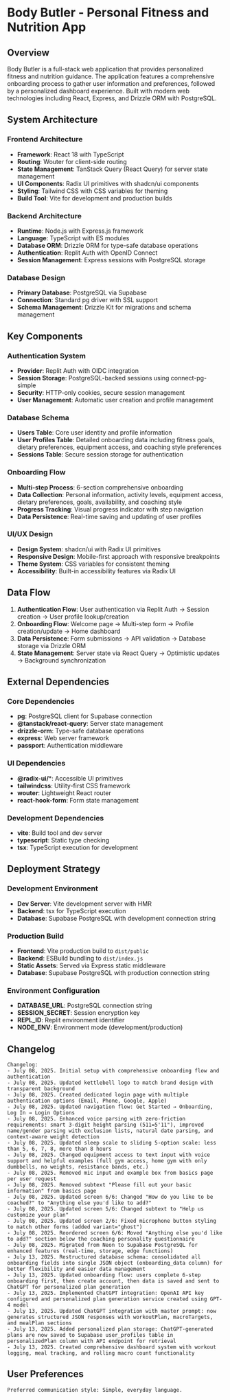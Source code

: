 # Body Butler - Personal Fitness and Nutrition App

## Overview

Body Butler is a full-stack web application that provides personalized fitness and nutrition guidance. The application features a comprehensive onboarding process to gather user information and preferences, followed by a personalized dashboard experience. Built with modern web technologies including React, Express, and Drizzle ORM with PostgreSQL.

## System Architecture

### Frontend Architecture
- **Framework**: React 18 with TypeScript
- **Routing**: Wouter for client-side routing
- **State Management**: TanStack Query (React Query) for server state management
- **UI Components**: Radix UI primitives with shadcn/ui components
- **Styling**: Tailwind CSS with CSS variables for theming
- **Build Tool**: Vite for development and production builds

### Backend Architecture
- **Runtime**: Node.js with Express.js framework
- **Language**: TypeScript with ES modules
- **Database ORM**: Drizzle ORM for type-safe database operations
- **Authentication**: Replit Auth with OpenID Connect
- **Session Management**: Express sessions with PostgreSQL storage

### Database Design
- **Primary Database**: PostgreSQL via Supabase
- **Connection**: Standard pg driver with SSL support
- **Schema Management**: Drizzle Kit for migrations and schema management

## Key Components

### Authentication System
- **Provider**: Replit Auth with OIDC integration
- **Session Storage**: PostgreSQL-backed sessions using connect-pg-simple
- **Security**: HTTP-only cookies, secure session management
- **User Management**: Automatic user creation and profile management

### Database Schema
- **Users Table**: Core user identity and profile information
- **User Profiles Table**: Detailed onboarding data including fitness goals, dietary preferences, equipment access, and coaching style preferences
- **Sessions Table**: Secure session storage for authentication

### Onboarding Flow
- **Multi-step Process**: 6-section comprehensive onboarding
- **Data Collection**: Personal information, activity levels, equipment access, dietary preferences, goals, availability, and coaching style
- **Progress Tracking**: Visual progress indicator with step navigation
- **Data Persistence**: Real-time saving and updating of user profiles

### UI/UX Design
- **Design System**: shadcn/ui with Radix UI primitives
- **Responsive Design**: Mobile-first approach with responsive breakpoints
- **Theme System**: CSS variables for consistent theming
- **Accessibility**: Built-in accessibility features via Radix UI

## Data Flow

1. **Authentication Flow**: User authentication via Replit Auth → Session creation → User profile lookup/creation
2. **Onboarding Flow**: Welcome page → Multi-step form → Profile creation/update → Home dashboard
3. **Data Persistence**: Form submissions → API validation → Database storage via Drizzle ORM
4. **State Management**: Server state via React Query → Optimistic updates → Background synchronization

## External Dependencies

### Core Dependencies
- **pg**: PostgreSQL client for Supabase connection
- **@tanstack/react-query**: Server state management
- **drizzle-orm**: Type-safe database operations
- **express**: Web server framework
- **passport**: Authentication middleware

### UI Dependencies
- **@radix-ui/***: Accessible UI primitives
- **tailwindcss**: Utility-first CSS framework
- **wouter**: Lightweight React router
- **react-hook-form**: Form state management

### Development Dependencies
- **vite**: Build tool and dev server
- **typescript**: Static type checking
- **tsx**: TypeScript execution for development

## Deployment Strategy

### Development Environment
- **Dev Server**: Vite development server with HMR
- **Backend**: tsx for TypeScript execution
- **Database**: Supabase PostgreSQL with development connection string

### Production Build
- **Frontend**: Vite production build to `dist/public`
- **Backend**: ESBuild bundling to `dist/index.js`
- **Static Assets**: Served via Express static middleware
- **Database**: Supabase PostgreSQL with production connection string

### Environment Configuration
- **DATABASE_URL**: PostgreSQL connection string
- **SESSION_SECRET**: Session encryption key
- **REPL_ID**: Replit environment identifier
- **NODE_ENV**: Environment mode (development/production)

## Changelog

```
Changelog:
- July 08, 2025. Initial setup with comprehensive onboarding flow and authentication
- July 08, 2025. Updated kettlebell logo to match brand design with transparent background
- July 08, 2025. Created dedicated login page with multiple authentication options (Email, Phone, Google, Apple)
- July 08, 2025. Updated navigation flow: Get Started → Onboarding, Log In → Login Options
- July 08, 2025. Enhanced voice parsing with zero-friction requirements: smart 3-digit height parsing (511=5'11"), improved name/gender parsing with exclusion lists, natural date parsing, and context-aware weight detection
- July 08, 2025. Updated sleep scale to sliding 5-option scale: less than 5, 6, 7, 8, more than 8 hours
- July 08, 2025. Changed equipment access to text input with voice support and helpful examples (full gym access, home gym with only dumbbells, no weights, resistance bands, etc.)
- July 08, 2025. Removed mic input and example box from basics page per user request
- July 08, 2025. Removed subtext "Please fill out your basic information" from basics page
- July 08, 2025. Updated screen 6/6: Changed "How do you like to be coached?" to "Anything else you'd like to add?"
- July 08, 2025. Updated screen 5/6: Changed subtext to "Help us customize your plan"
- July 08, 2025. Updated screen 2/6: Fixed microphone button styling to match other forms (added variant="ghost")
- July 08, 2025. Reordered screen 6/6: Moved "Anything else you'd like to add?" section below the coaching personality questionnaire
- July 08, 2025. Migrated from Neon to Supabase PostgreSQL for enhanced features (real-time, storage, edge functions)
- July 13, 2025. Restructured database schema: consolidated all onboarding fields into single JSON object (onboarding_data column) for better flexibility and easier data management
- July 13, 2025. Updated onboarding flow: users complete 6-step onboarding first, then create account, then data is saved and sent to ChatGPT for personalized plan generation
- July 13, 2025. Implemented ChatGPT integration: OpenAI API key configured and personalized plan generation service created using GPT-4 model
- July 13, 2025. Updated ChatGPT integration with master prompt: now generates structured JSON responses with workoutPlan, macroTargets, and mealPlan sections
- July 13, 2025. Added personalized plan storage: ChatGPT-generated plans are now saved to Supabase user_profiles table in personalizedPlan column with API endpoint for retrieval
- July 13, 2025. Created comprehensive dashboard system with workout logging, meal tracking, and rolling macro count functionality
```

## User Preferences

```
Preferred communication style: Simple, everyday language.
```